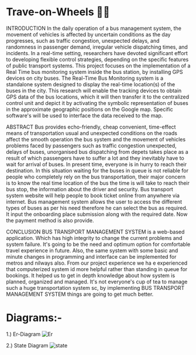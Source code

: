 # Trave-on-Wheels 🚌🚌

INTRODUCTION
In the daily operation of a bus management system, the movement of vehicles is affected by uncertain conditions as the day progresses, such as traffic congestion, unexpected delays, and randomness in passenger demand, irregular vehicle dispatching times, and incidents. In a real-time setting, researchers have devoted significant effort to developing flexible control strategies, depending on the specific features of public transport systems. This project focuses on the implementation of a Real Time bus monitoring system inside the bus station, by installing GPS devices on city buses. The Real-Time Bus Monitoring system is a standalone system designed to display the real-time location(s) of the buses in the city. This research will enable the tracking devices to obtain GPS data of the bus locations, which it will then transfer it to the centralized control unit and depict it by activating the symbolic representation of buses in the approximate geographic positions on the Google map. Specific software's will be used to interface the data received to the map.

 ABSTRACT
Bus provides echo-friendly, cheap convenient, time-effect means of transportation usual and unexpected conditions on the roads affect the smooth operation the bus system and the movement of vehicles problems faced by passengers such as traffic congestion unexpected, delays of buses, unorganised bus dispatching from depets takes place as a result of which passengers have to suffer a lot and they inevitably have to wait for arrival of buses. In present time, everyone is in hurry to reach their destination. In this situation waiting for the buses in queue is not reliable for people who completely rely on the bus transportation, their major concern is to know the real time location of the bus the time is will take to reach their bus stop, the information about the driver and security.
Bus transport system website will help people to book ticket online from anywhere via internet. Bus management system allows the user to access the different types of buses as per his need therefore he can select the bus as required. It input the onboarding place submission along with the required date. Now the payment method is also provide.

 CONCLUSION
BUS TRANSPORT MANAGEMENT SYSTEM is a web-based application. Which has high integrity to change the current problems and system failure. It's going to be the need and optimum option for comfortable travel experience in future. Also, the same system with some basic and minute changes in programming and interface can be implemented for metros and nilways also. From our project experience we ha e experienced that computerized system id more helpful rather than standing in queue for bookings. It helped us to get in depth knowledge about how system is planned, organized and managed. It's not everyone's cup of tea to manage such a huge transportation system sc, by implementing BUS TRANSPORT MANAGEMENT SYSTEM things are going to get much better.

 # Diagrams:-
 
 1.) Er-Diagram
![Er](https://github.com/Yash-kapure25/Trave-on-Wheels/assets/85839788/92975cdb-c3af-4735-b6ea-306c4235ca54)


 2.) State Diagram
![state](https://github.com/Yash-kapure25/Trave-on-Wheels/assets/85839788/fb53e30b-f103-40b6-8536-678619db05cd)

